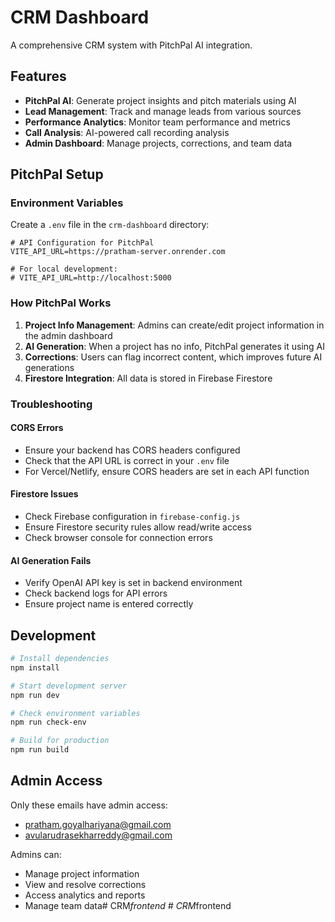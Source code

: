 # CRM Dashboard

A comprehensive CRM system with PitchPal AI integration.

## Features

- **PitchPal AI**: Generate project insights and pitch materials using AI
- **Lead Management**: Track and manage leads from various sources
- **Performance Analytics**: Monitor team performance and metrics
- **Call Analysis**: AI-powered call recording analysis
- **Admin Dashboard**: Manage projects, corrections, and team data

## PitchPal Setup

### Environment Variables

Create a `.env` file in the `crm-dashboard` directory:

```env
# API Configuration for PitchPal
VITE_API_URL=https://pratham-server.onrender.com

# For local development:
# VITE_API_URL=http://localhost:5000
```

### How PitchPal Works

1. **Project Info Management**: Admins can create/edit project information in the admin dashboard
2. **AI Generation**: When a project has no info, PitchPal generates it using AI
3. **Corrections**: Users can flag incorrect content, which improves future AI generations
4. **Firestore Integration**: All data is stored in Firebase Firestore

### Troubleshooting

#### CORS Errors
- Ensure your backend has CORS headers configured
- Check that the API URL is correct in your `.env` file
- For Vercel/Netlify, ensure CORS headers are set in each API function

#### Firestore Issues
- Check Firebase configuration in `firebase-config.js`
- Ensure Firestore security rules allow read/write access
- Check browser console for connection errors

#### AI Generation Fails
- Verify OpenAI API key is set in backend environment
- Check backend logs for API errors
- Ensure project name is entered correctly

## Development

```bash
# Install dependencies
npm install

# Start development server
npm run dev

# Check environment variables
npm run check-env

# Build for production
npm run build
```

## Admin Access

Only these emails have admin access:
- pratham.goyalhariyana@gmail.com
- avularudrasekharreddy@gmail.com

Admins can:
- Manage project information
- View and resolve corrections
- Access analytics and reports
- Manage team data#   C R M _ f r o n t e n d  
 #   C R M _ f r o n t e n d  
 